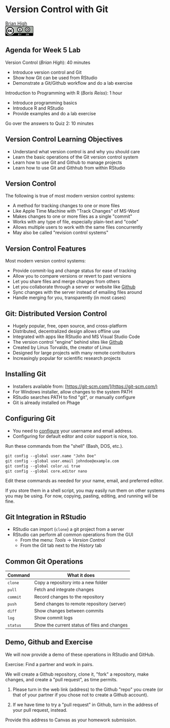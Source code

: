# Version Control with Git
[Brian High](https://github.com/brianhigh)  
![CC BY-SA 4.0](cc_by-sa_4.png)  

## Agenda for Week 5 Lab

Version Control (_Brian High_): 40 minutes

* Introduce version control and Git
* Show how Git can be used from RStudio
* Demonstrate a Git/Github workflow and do a lab exercise

Introduction to Programming with R (_Boris Reiss_): 1 hour

* Introduce programming basics
* Introduce R and RStudio
* Provide examples and do a lab exercise

Go over the answers to Quiz 2: 10 minutes

## Version Control Learning Objectives

* Understand what version control is and why you should care
* Learn the basic operations of the Git version control system
* Learn how to use Git and Github to manage projects
* Learn how to use Git and Githhub from within RStudio

## Version Control

The following is true of most modern version control systems:

* A method for tracking changes to one or more files
* Like Apple Time Machine with "Track Changes" of MS-Word
* Makes changes to one or more files as a single "commit"
* Works with any type of file, especially plain-text and "code"
* Allows multiple users to work with the same files concurrently
* May also be called "revision control systems"

## Version Control Features

Most modern version control systems:

* Provide commit-log and change status for ease of tracking
* Allow you to compare versions or revert to past versions
* Let you share files and merge changes from others
* Let you collaborate through a server or website like [Github](https://github.com/)
* Sync changes with the server instead of emailing files around
* Handle merging for you, transparently (in most cases)

## Git: Distributed Version Control

* Hugely popular, free, open source, and cross-platform
* Distributed, decentralized design allows offline use
* Integrated with apps like RStudio and MS Visual Studio Code
* The version control "engine" behind sites like [Github](https://github.com/)
* Created by Linus Torvalds, the creator of Linux
* Designed for large projects with many remote contributors
* Increasingly popular for scientific research projects

## Installing Git

* Installers available from: [https://git-scm.com/](https://git-scm.com/)
* For Windows installer, allow changes to the system PATH
* RStudio searches PATH to find "git", or manually configure
* Git is already installed on Phage

## Configuring Git

* You need to [configure](https://git-scm.com/book/en/v2/Getting-Started-First-Time-Git-Setup) 
your username and email address.
* Configuring for default editor and color support is nice, too.


Run these commands from the "shell" (Bash, DOS, etc.).

```
git config --global user.name "John Doe"
git config --global user.email johndoe@example.com
git config --global color.ui true
git config --global core.editor nano
```

Edit these commands as needed for your name, email, and preferred editor. 

If you store them in a shell script, you may easily run them on other systems 
you may be using. For now, copying, pasting, editing, and running will be fine.

## Git Integration in RStudio

- RStudio can import (`clone`) a git project from a server
- RStudio can perform all common operations from the GUI
    - From the menu: _Tools_ -> _Version Control_
    - From the _Git_ tab next to the _History_ tab

## Common Git Operations

| Command  | What it does
|----------|----------------------------------------------
| `clone`  | Copy a repository into a new folder
| `pull`   | Fetch and integrate changes
| `commit` | Record changes to the repository
| `push`   | Send changes to remote repository (server)
| `diff`   | Show changes between commits
| `log`    | Show commit logs
| `status` | Show the current status of files and changes

## Demo, Github and Exercise

We will now provide a demo of these operations in RStudio and GitHub.

Exercise: Find a partner and work in pairs.

We will create a Github repository, clone it, "fork" a repository, make changes,
and create a "pull request", as time permits.

1. Please turn in the web link (address) to the Github "repo" you create
(or that of your partner if you chose not to create a Github account).

2. If we have time to try a "pull request" in Github, turn in the address
of your pull request, instead.

Provide this address to Canvas as your homework submission.
